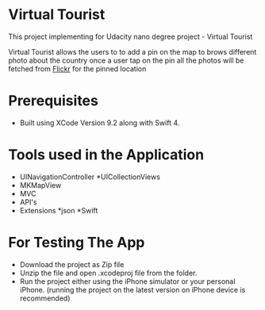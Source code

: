 # Virtual Tourist

This project implementing for Udacity nano degree project - Virtual Tourist

Virtual Tourist allows the users to to add a pin on the map to brows different photo about the country 
once a user tap on the pin all the photos will be fetched from [Flickr](https://www.flickr.com) for the pinned location


# Prerequisites

* Built using XCode Version 9.2 along with Swift 4.

# Tools used in the Application

* UINavigationController
*UICollectionViews
* MKMapView
* MVC
* API's
* Extensions
*json
*Swift


# For Testing The App
* Download the project as Zip file
* Unzip the file and open .xcodeproj file from the folder.
* Run the project either using the iPhone simulator or your personal iPhone. (running the project on the latest version on iPhone device is recommended)

